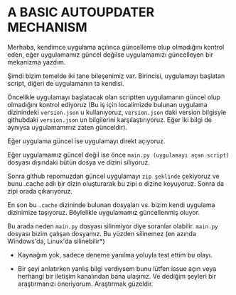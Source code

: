 # A BASIC AUTOUPDATER MECHANISM

Merhaba, kendimce uygulama açılınca güncelleme olup olmadığını kontrol eden, eğer uygulamamız güncel değilse uygulamamızı güncelleyen bir mekanizma yazdım.

Şimdi bizim temelde iki tane bileşenimiz var. Birincisi, uygulamayı başlatan script, diğeri de uygulamanın ta kendisi.

Öncelikle uygulamayı başlatacak olan scriptten uygulamanın güncel olup olmadığını kontrol ediyoruz (Bu iş için localimizde bulunan uygulama dizinindeki `version.json` u kullanıyoruz, `version.json` daki version bilgisyle githubdaki `version.json` un bilgilerini karşılaştırıyoruz. Eğer iki bilgi de aynıysa uygulamammız zaten günceldir). 

Eğer uygulama güncel ise uygulamayı direkt açıyoruz.

Eğer uygulamamız güncel değil ise önce `main.py (uygulamayı açan script)` dosyası dışındaki bütün dosya ve dizini siliyoruz. 

Sonra github repomuzdan güncel uygulamayı `zip şeklinde` çekiyoruz ve bunu .cache adlı bir dizin oluşturarak bu zipi o dizine koyuyoruz. Sonra da zipi orada çıkarıyoruz.

En son bu `.cache` dizininde bulunan dosyaları vs. bizim kendi uygulama dizinimize taşıyoruz. Böylelikle uygulamamız güncellenmiş oluyor.

Bu arada neden `main.py` dosyası silinmiyor diye soranlar olabilir. `main.py` dosyası bizim çalışan dosyamız. Bu yüzden silinemez (en azında Windows'da, Linux'da silinebilir*)


* Kaynağım yok, sadece deneme yanılma yoluyla test ettim bu olayı. 

* Bir şeyi anlatırken yanlış bilgi verdiysem bunu lütfen issue açın veya herhangi bir iletişim kanalından bana ulaşınız. Ve dediğim şeyleri bir araştırmanızı öneriyorum. Araştırmak güzeldir.
